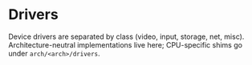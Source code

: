 # Drivers

Device drivers are separated by class (video, input, storage, net, misc). Architecture-neutral implementations live here; CPU-specific shims go under `arch/<arch>/drivers`.
